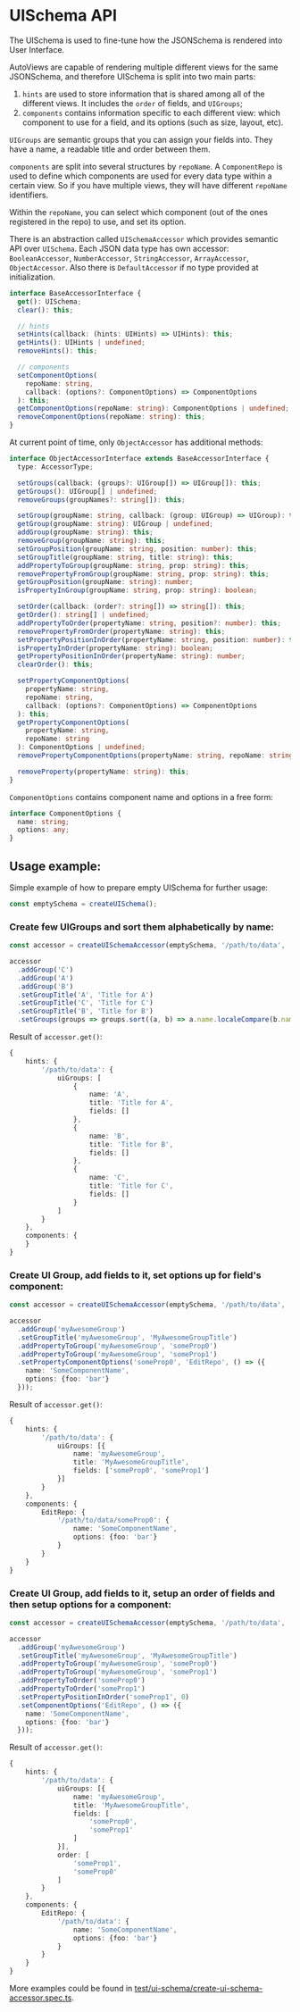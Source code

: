 # UISchema API

The UISchema is used to fine-tune how the JSONSchema is rendered into User Interface.

AutoViews are capable of rendering multiple different views for the same JSONSchema, and therefore UISchema is split into two main parts:

1. `hints` are used to store information that is shared among all of the different views. It includes the `order` of fields, and `UIGroups`;
2. `components` contains information specific to each different view: which component to use for a field, and its options (such as size, layout, etc).

`UIGroups` are semantic groups that you can assign your fields into. They have a name, a readable title and order between them.

`components` are split into several structures by `repoName`. A `ComponentRepo` is used to define which components are used for every data type within a certain view. So if you have multiple views, they will have different `repoName` identifiers.

Within the `repoName`, you can select which component (out of the ones registered in the repo) to use, and set its option.

There is an abstraction called `UISchemaAccessor` which provides semantic API over `UISchema`. Each JSON data type has own accessor: `BooleanAccessor`, `NumberAccessor`, `StringAccessor`, `ArrayAccessor`, `ObjectAccessor`. Also there is `DefaultAccessor` if no type provided at initialization.

```ts
interface BaseAccessorInterface {
  get(): UISchema;
  clear(): this;

  // hints
  setHints(callback: (hints: UIHints) => UIHints): this;
  getHints(): UIHints | undefined;
  removeHints(): this;

  // components
  setComponentOptions(
    repoName: string,
    callback: (options?: ComponentOptions) => ComponentOptions
  ): this;
  getComponentOptions(repoName: string): ComponentOptions | undefined;
  removeComponentOptions(repoName: string): this;
}
```

At current point of time, only `ObjectAccessor` has additional methods:

```ts
interface ObjectAccessorInterface extends BaseAccessorInterface {
  type: AccessorType;

  setGroups(callback: (groups?: UIGroup[]) => UIGroup[]): this;
  getGroups(): UIGroup[] | undefined;
  removeGroups(groupNames?: string[]): this;

  setGroup(groupName: string, callback: (group: UIGroup) => UIGroup): this;
  getGroup(groupName: string): UIGroup | undefined;
  addGroup(groupName: string): this;
  removeGroup(groupName: string): this;
  setGroupPosition(groupName: string, position: number): this;
  setGroupTitle(groupName: string, title: string): this;
  addPropertyToGroup(groupName: string, prop: string): this;
  removePropertyFromGroup(groupName: string, prop: string): this;
  getGroupPosition(groupName: string): number;
  isPropertyInGroup(groupName: string, prop: string): boolean;

  setOrder(callback: (order?: string[]) => string[]): this;
  getOrder(): string[] | undefined;
  addPropertyToOrder(propertyName: string, position?: number): this;
  removePropertyFromOrder(propertyName: string): this;
  setPropertyPositionInOrder(propertyName: string, position: number): this;
  isPropertyInOrder(propertyName: string): boolean;
  getPropertyPositionInOrder(propertyName: string): number;
  clearOrder(): this;

  setPropertyComponentOptions(
    propertyName: string,
    repoName: string,
    callback: (options?: ComponentOptions) => ComponentOptions
  ): this;
  getPropertyComponentOptions(
    propertyName: string,
    repoName: string
  ): ComponentOptions | undefined;
  removePropertyComponentOptions(propertyName: string, repoName: string): this;

  removeProperty(propertyName: string): this;
}
```

`ComponentOptions` contains component name and options in a free form:

```ts
interface ComponentOptions {
  name: string;
  options: any;
}
```

## Usage example:

Simple example of how to prepare empty UISchema for further usage:

```ts
const emptySchema = createUISchema();
```

### Create few UIGroups and sort them alphabetically by name:

```ts
const accessor = createUISchemaAccessor(emptySchema, '/path/to/data', 'object');

accessor
  .addGroup('C')
  .addGroup('A')
  .addGroup('B')
  .setGroupTitle('A', 'Title for A')
  .setGroupTitle('C', 'Title for C')
  .setGroupTitle('B', 'Title for B')
  .setGroups(groups => groups.sort((a, b) => a.name.localeCompare(b.name)));
```

Result of `accessor.get()`:

```ts
{
    hints: {
        '/path/to/data': {
            uiGroups: [
                {
                    name: 'A',
                    title: 'Title for A',
                    fields: []
                },
                {
                    name: 'B',
                    title: 'Title for B',
                    fields: []
                },
                {
                    name: 'C',
                    title: 'Title for C',
                    fields: []
                }
            ]
        }
    },
    components: {
    }
}
```

### Create UI Group, add fields to it, set options up for field's component:

```ts
const accessor = createUISchemaAccessor(emptySchema, '/path/to/data', 'object');

accessor
  .addGroup('myAwesomeGroup')
  .setGroupTitle('myAwesomeGroup', 'MyAwesomeGroupTitle')
  .addPropertyToGroup('myAwesomeGroup', 'someProp0')
  .addPropertyToGroup('myAwesomeGroup', 'someProp1')
  .setPropertyComponentOptions('someProp0', 'EditRepo', () => ({
    name: 'SomeComponentName',
    options: {foo: 'bar'}
  }));
```

Result of `accessor.get()`:

```ts
{
    hints: {
        '/path/to/data': {
            uiGroups: [{
                name: 'myAwesomeGroup',
                title: 'MyAwesomeGroupTitle',
                fields: ['someProp0', 'someProp1']
            }]
        }
    },
    components: {
        EditRepo: {
            '/path/to/data/someProp0': {
                name: 'SomeComponentName',
                options: {foo: 'bar'}
            }
        }
    }
}
```

### Create UI Group, add fields to it, setup an order of fields and then setup options for a component:

```ts
const accessor = createUISchemaAccessor(emptySchema, '/path/to/data', 'object');

accessor
  .addGroup('myAwesomeGroup')
  .setGroupTitle('myAwesomeGroup', 'MyAwesomeGroupTitle')
  .addPropertyToGroup('myAwesomeGroup', 'someProp0')
  .addPropertyToGroup('myAwesomeGroup', 'someProp1')
  .addPropertyToOrder('someProp0')
  .addPropertyToOrder('someProp1')
  .setPropertyPositionInOrder('someProp1', 0)
  .setComponentOptions('EditRepo', () => ({
    name: 'SomeComponentName',
    options: {foo: 'bar'}
  }));
```

Result of `accessor.get()`:

```ts
{
    hints: {
        '/path/to/data': {
            uiGroups: [{
                name: 'myAwesomeGroup',
                title: 'MyAwesomeGroupTitle',
                fields: [
                    'someProp0',
                    'someProp1'
                ]
            }],
            order: [
                'someProp1',
                'someProp0'
            ]
        }
    },
    components: {
        EditRepo: {
            '/path/to/data': {
                name: 'SomeComponentName',
                options: {foo: 'bar'}
            }
        }
    }
}
```

More examples could be found in [test/ui-schema/create-ui-schema-accessor.spec.ts](/test/ui-schema/create-ui-schema-accessor.spec.ts).
